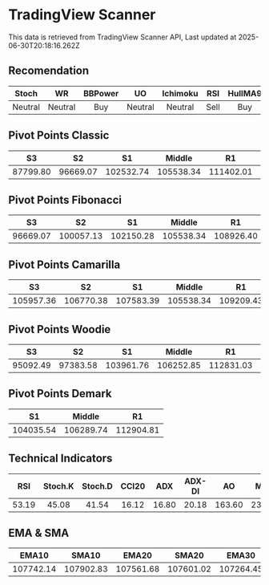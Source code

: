 # TradingView Scanner
This data is retrieved from TradingView Scanner API, Last updated at 2025-06-30T20:18:16.262Z

## Recomendation
| Stoch | WR | BBPower | UO | Ichimoku | RSI | HullMA9 |
| :---: | :---: | :---: | :---: | :---: | :---: | :---: |
| Neutral | Neutral | Buy | Neutral | Neutral | Sell | Buy |

## Pivot Points Classic
| S3 | S2 | S1 | Middle | R1 | R2 | R3 |
| :---: | :---: | :---: | :---: | :---: | :---: | :---: |
| 87799.80 | 96669.07 | 102532.74 | 105538.34 | 111402.01 | 114407.61 | 123276.88 |

## Pivot Points Fibonacci
| S3 | S2 | S1 | Middle | R1 | R2 | R3 |
| :---: | :---: | :---: | :---: | :---: | :---: | :---: |
| 96669.07 | 100057.13 | 102150.28 | 105538.34 | 108926.40 | 111019.55 | 114407.61 |

## Pivot Points Camarilla
| S3 | S2 | S1 | Middle | R1 | R2 | R3 |
| :---: | :---: | :---: | :---: | :---: | :---: | :---: |
| 105957.36 | 106770.38 | 107583.39 | 105538.34 | 109209.43 | 110022.44 | 110835.46 |

## Pivot Points Woodie
| S3 | S2 | S1 | Middle | R1 | R2 | R3 |
| :---: | :---: | :---: | :---: | :---: | :---: | :---: |
| 95092.49 | 97383.58 | 103961.76 | 106252.85 | 112831.03 | 115122.12 | 121700.30 |

## Pivot Points Demark
| S1 | Middle | R1 |
| :---: | :---: | :---: |
| 104035.54 | 106289.74 | 112904.81 |

## Technical Indicators
| RSI | Stoch.K | Stoch.D | CCI20 | ADX | ADX-DI | AO | Mom | MACD | MACD | W.R | HullMA9 |
| :---: | :---: | :---: | :---: | :---: | :---: | :---: | :---: | :---: | :---: | :---: | :---: |
| 53.19 | 45.08 | 41.54 | 16.12 | 16.80 | 20.18 | 163.60 | 231.90 | 333.68 | 432.00 | -56.35 | 107565.18 |

## EMA & SMA
| EMA10 | SMA10 | EMA20 | SMA20 | EMA30 | SMA30 | EMA50 | SMA50 | EMA100 | SMA100 | EMA200 | SMA200 |
| :---: | :---: | :---: | :---: | :---: | :---: | :---: | :---: | :---: | :---: | :---: | :---: |
| 107742.14 | 107902.83 | 107561.68 | 107601.02 | 107264.45 | 107530.21 | 106732.36 | 106304.52 | 106150.69 | 105537.97 | 105347.81 | 105736.39 |